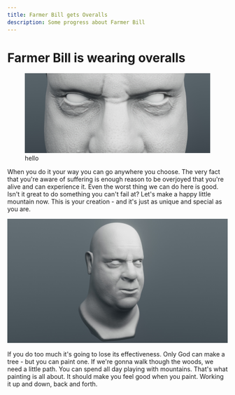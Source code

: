 ```yaml
---
title: Farmer Bill gets Overalls
description: Some progress about Farmer Bill
---
```


# Farmer Bill is wearing overalls

<figure>
  <img src="/images/portfolio/bill/portrait0000.jpg" alt="">
  <figcaption>
    hello
  </figcaption>
</figure>

When you do it your way you can go anywhere you choose. The very fact that you're aware of suffering is enough reason to be overjoyed that you're alive and can experience it. Even the worst thing we can do here is good. Isn't it great to do something you can't fail at? Let's make a happy little mountain now. This is your creation - and it's just as unique and special as you are.

![](/images/portfolio/bill/overview0000.jpg)

If you do too much it's going to lose its effectiveness. Only God can make a tree - but you can paint one. If we're gonna walk though the woods, we need a little path. You can spend all day playing with mountains. That's what painting is all about. It should make you feel good when you paint. Working it up and down, back and forth.
